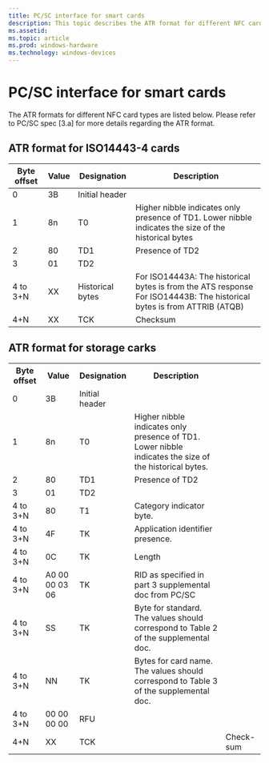 ```yaml
---
title: PC/SC interface for smart cards
description: This topic describes the ATR format for different NFC card types. 
ms.assetid:
ms.topic: article
ms.prod: windows-hardware
ms.technology: windows-devices
---
```


# PC/SC interface for smart cards

The ATR formats for different NFC card types are listed below. Please refer to PC/SC spec [3.a] for more details regarding the ATR format.

## ATR format for ISO14443-4 cards

| Byte offset | Value | Designation      | Description                                                                                                                 |
|-------------|-------|------------------|-----------------------------------------------------------------------------------------------------------------------------|
| 0           | 3B    | Initial header   |                                                                                                                             |
| 1           | 8n    | T0               | Higher nibble indicates only presence of TD1. Lower nibble indicates the size of the historical bytes                       |
| 2           | 80    | TD1              | Presence of TD2                                                                                                             |
| 3           | 01    | TD2              |                                                                                                                             |
| 4 to 3+N    | XX    | Historical bytes | For ISO14443A: The historical bytes is from the ATS response <br> For ISO14443B: The historical bytes is from ATTRIB (ATQB) |
| 4+N         | XX    | TCK              | Checksum                                                                                                                    |

## ATR format for storage carks
<table>
    <tbody>
        <tr>
            <th>Byte offset</th>
            <th>Value</th>
            <th>Designation</th>
            <th>Description</th>
        </tr>
        <tr>
            <td>0</td>
            <td>3B</td>
            <td>Initial header</td>
        </tr>
        <tr>
            <td>1</td>
            <td>8n</td>
            <td>T0</td>
            <td>Higher nibble indicates only presence of TD1. Lower nibble indicates the size of the historical bytes.</td>
        </tr>
        <tr>
            <td>2</td>
            <td>80</td>
            <td>TD1</td>
            <td>Presence of TD2</td>
        </tr>
        <tr>
            <td>3</td>
            <td>01</td>
            <td>TD2</td>
        </tr>
        <tr>
            <td>4 to 3+N</td>
            <td>80</td>
            <td>T1</td>
            <td>Category indicator byte.</td>
        </tr>
        <tr>
            <td>4 to 3+N</td>
            <td>4F</td>
            <td>TK</td>
            <td>Application identifier presence.</td>
        </tr>
        <tr>
            <td>4 to 3+N</td>
            <td>0C</td>
            <td>TK</td>
            <td>Length</td>
        </tr>
        <tr>
            <td>4 to 3+N</td>
            <td>A0 00 00 03 06</td>
            <td>TK</td>
            <td>RID as specified in part 3 supplemental doc from PC/SC</td>
        </tr>
        <tr>
            <td>4 to 3+N</td>
            <td>SS</td>
            <td>TK</td>
            <td>Byte for standard. The values should correspond to Table 2 of the supplemental doc.</td>
        </tr>
        <tr>
            <td>4 to 3+N</td>
            <td>NN</td>
            <td>TK</td>
            <td>Bytes for card name. The values should correspond to Table 3 of the supplemental doc.</td>
        </tr>
        <tr>
            <td>4 to 3+N</td>
            <td>00 00 00 00</td>
            <td>RFU</td>
            <td></td>
        </tr>
        <tr>
            <td>4+N</td>
            <td>XX</td>
            <td>TCK<td>
            <td>Check-sum</td>
        </tr>
    </tbody>
</table>
